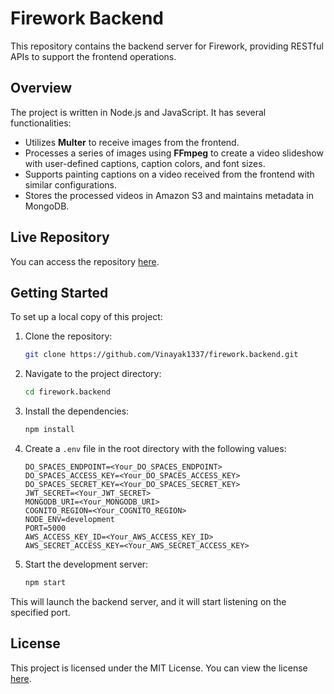 # Firework Backend

This repository contains the backend server for Firework, providing RESTful APIs to support the frontend operations.

## Overview

The project is written in Node.js and JavaScript. It has several functionalities:
- Utilizes **Multer** to receive images from the frontend.
- Processes a series of images using **FFmpeg** to create a video slideshow with user-defined captions, caption colors, and font sizes.
- Supports painting captions on a video received from the frontend with similar configurations.
- Stores the processed videos in Amazon S3 and maintains metadata in MongoDB.

## Live Repository

You can access the repository [here](https://github.com/Vinayak1337/firework.backend).

## Getting Started

To set up a local copy of this project:

1. Clone the repository:
   ```bash
   git clone https://github.com/Vinayak1337/firework.backend.git
   ```

2. Navigate to the project directory:
   ```bash
   cd firework.backend
   ```

3. Install the dependencies:
   ```bash
   npm install
   ```

4. Create a `.env` file in the root directory with the following values:
   ```
   DO_SPACES_ENDPOINT=<Your_DO_SPACES_ENDPOINT>
   DO_SPACES_ACCESS_KEY=<Your_DO_SPACES_ACCESS_KEY>
   DO_SPACES_SECRET_KEY=<Your_DO_SPACES_SECRET_KEY>
   JWT_SECRET=<Your_JWT_SECRET>
   MONGODB_URI=<Your_MONGODB_URI>
   COGNITO_REGION=<Your_COGNITO_REGION>
   NODE_ENV=development
   PORT=5000
   AWS_ACCESS_KEY_ID=<Your_AWS_ACCESS_KEY_ID>
   AWS_SECRET_ACCESS_KEY=<Your_AWS_SECRET_ACCESS_KEY>
   ```

5. Start the development server:
   ```bash
   npm start
   ```

This will launch the backend server, and it will start listening on the specified port.

## License

This project is licensed under the MIT License. You can view the license [here](https://github.com/Vinayak1337/firework.backend/blob/master/LICENSE.md).
